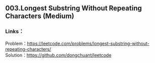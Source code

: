 ## 003.Longest Substring Without Repeating Characters (Medium)  
  
### **Links**：  
Problem：https://leetcode.com/problems/longest-substring-without-repeating-characters/  
Solution：https://github.com/dongchuant/leetcode  
